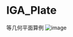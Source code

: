 # IGA_Plate
等几何平面算例
![image](https://user-images.githubusercontent.com/61998446/225906515-18694557-e517-4d42-a151-bd5568eaa63b.png)
